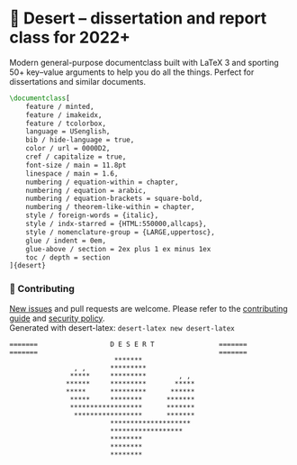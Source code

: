 # 🌵 Desert – dissertation and report class for 2022+

Modern general-purpose documentclass built with LaTeX 3 and sporting
50+ key–value arguments to help you do all the things.
Perfect for dissertations and similar documents.

```latex
\documentclass[
    feature / minted,      
    feature / imakeidx,    
    feature / tcolorbox,   
    language = USenglish,        
    bib / hide-language = true,  
    color / url = 0000D2,        
    cref / capitalize = true,    
    font-size / main = 11.8pt    
    linespace / main = 1.6,      
    numbering / equation-within = chapter,  
    numbering / equation = arabic, 
    numbering / equation-brackets = square-bold,
    numbering / theorem-like-within = chapter,
    style / foreign-words = {italic},  
    style / indx-starred = {HTML:550000,allcaps},
    style / nomenclature-group = {LARGE,uppertosc},
    glue / indent = 0em,  
    glue-above / section = 2ex plus 1 ex minus 1ex    
    toc / depth = section  
]{desert}
```


### 🍁 Contributing

[New issues](https://github.com/dmyersturnbull/desert-latex/issues) and pull requests are welcome.
Please refer to the [contributing guide](https://github.com/dmyersturnbull/desert-latex/blob/master/CONTRIBUTING.md)
and [security policy](https://github.com/dmyersturnbull/desert-latex/blob/main/SECURITY.md).  
Generated with desert-latex: `desert-latex new desert-latex`

```text
=======                  D E S E R T                =======
=======                                             =======
                          *******
                , ,      *********
               *****     *********        , ,
              ******     *********       *****
              *****      *********      ******
               *****     ********      *******
               ******************      *******
                *****************      *******
                         ********************
                         ******************
                         ********
                         ********
                         ********
```

